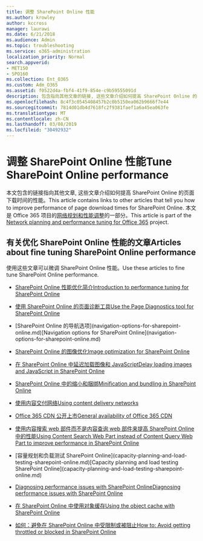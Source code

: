 ```yaml
---
title: 调整 SharePoint Online 性能
ms.author: krowley
author: kccross
manager: laurawi
ms.date: 6/21/2018
ms.audience: Admin
ms.topic: troubleshooting
ms.service: o365-administration
localization_priority: Normal
search.appverid:
- MET150
- SPO160
ms.collection: Ent_O365
ms.custom: Adm_O365
ms.assetid: f0522d4a-fbf4-41f9-854e-c9b59555091d
description: 包含指向其他文章的链接, 这些文章介绍如何提高 SharePoint Online 的页面下载时间的性能。
ms.openlocfilehash: 8c4f3c0545408457b2c0b5150ea062b9666f7e44
ms.sourcegitcommit: 7814d01db4d7618fc2f9381faef1a6a45ea063fe
ms.translationtype: MT
ms.contentlocale: zh-CN
ms.lasthandoff: 03/08/2019
ms.locfileid: "30492932"
---
```

# <a name="tune-sharepoint-online-performance"></a><span data-ttu-id="cdcba-103">调整 SharePoint Online 性能</span><span class="sxs-lookup"><span data-stu-id="cdcba-103">Tune SharePoint Online performance</span></span>

<span data-ttu-id="cdcba-104">本文包含的链接指向其他文章, 这些文章介绍如何提高 SharePoint Online 的页面下载时间的性能。</span><span class="sxs-lookup"><span data-stu-id="cdcba-104">This article contains links to other articles that tell you how to improve performance of page download times for SharePoint Online.</span></span> <span data-ttu-id="cdcba-105">本文是 Office 365 项目的[网络规划和性能调整](https://aka.ms/tune)的一部分。</span><span class="sxs-lookup"><span data-stu-id="cdcba-105">This article is part of the [Network planning and performance tuning for Office 365](https://aka.ms/tune) project.</span></span>
   
## <a name="articles-about-fine-tuning-sharepoint-online-performance"></a><span data-ttu-id="cdcba-106">有关优化 SharePoint Online 性能的文章</span><span class="sxs-lookup"><span data-stu-id="cdcba-106">Articles about fine tuning SharePoint Online performance</span></span>

<span data-ttu-id="cdcba-107">使用这些文章可以微调 SharePoint Online 性能。</span><span class="sxs-lookup"><span data-stu-id="cdcba-107">Use these articles to fine tune SharePoint Online performance.</span></span>
  
- [<span data-ttu-id="cdcba-108">SharePoint Online 性能优化简介</span><span class="sxs-lookup"><span data-stu-id="cdcba-108">Introduction to performance tuning for SharePoint Online</span></span>](introduction-to-performance-tuning-for-sharepoint-online.md)
    
- [<span data-ttu-id="cdcba-109">使用 SharePoint Online 的页面诊断工具</span><span class="sxs-lookup"><span data-stu-id="cdcba-109">Use the Page Diagnostics tool for SharePoint Online</span></span>](page-diagnostics-for-spo.md)
    
- <span data-ttu-id="cdcba-110">
  [SharePoint Online 的导航选项](navigation-options-for-sharepoint-online.md)</span><span class="sxs-lookup"><span data-stu-id="cdcba-110">[Navigation options for SharePoint Online](navigation-options-for-sharepoint-online.md)</span></span>
    
- [<span data-ttu-id="cdcba-111">SharePoint Online 的图像优化</span><span class="sxs-lookup"><span data-stu-id="cdcba-111">Image optimization for SharePoint Online</span></span>](image-optimization-for-sharepoint-online.md)
    
- [<span data-ttu-id="cdcba-112">在 SharePoint Online 中延迟加载图像和 JavaScript</span><span class="sxs-lookup"><span data-stu-id="cdcba-112">Delay loading images and JavaScript in SharePoint Online</span></span>](delay-loading-images-and-javascript-in-sharepoint-online.md)
    
- [<span data-ttu-id="cdcba-113">SharePoint Online 中的缩小和捆绑</span><span class="sxs-lookup"><span data-stu-id="cdcba-113">Minification and bundling in SharePoint Online</span></span>](minification-and-bundling-in-sharepoint-online.md)
    
- [<span data-ttu-id="cdcba-114">使用内容交付网络</span><span class="sxs-lookup"><span data-stu-id="cdcba-114">Using content delivery networks</span></span>](using-content-delivery-networks-with-sharepoint-online.md)
    
 - [<span data-ttu-id="cdcba-115">Office 365 CDN 公开上市</span><span class="sxs-lookup"><span data-stu-id="cdcba-115">General availability of Office 365 CDN</span></span>](https://dev.office.com/blogs/general-availability-of-office-365-cdn)
    
- [<span data-ttu-id="cdcba-116">使用内容搜索 web 部件而不是内容查询 web 部件来提高 SharePoint Online 中的性能</span><span class="sxs-lookup"><span data-stu-id="cdcba-116">Using Content Search Web Part instead of Content Query Web Part to improve performance in SharePoint Online</span></span>](using-content-search-web-part-instead-of-content-query-web-part-to-improve-perfo.md)
    
- <span data-ttu-id="cdcba-117">
  [容量规划和负载测试 SharePoint Online](capacity-planning-and-load-testing-sharepoint-online.md)</span><span class="sxs-lookup"><span data-stu-id="cdcba-117">[Capacity planning and load testing SharePoint Online](capacity-planning-and-load-testing-sharepoint-online.md)</span></span>
    
- [<span data-ttu-id="cdcba-118">Diagnosing performance issues with SharePoint Online</span><span class="sxs-lookup"><span data-stu-id="cdcba-118">Diagnosing performance issues with SharePoint Online</span></span>](diagnosing-performance-issues-with-sharepoint-online.md)
    
- [<span data-ttu-id="cdcba-119">在 SharePoint Online 中使用对象缓存</span><span class="sxs-lookup"><span data-stu-id="cdcba-119">Using the object cache with SharePoint Online</span></span>](using-the-object-cache-with-sharepoint-online.md)
    
- [<span data-ttu-id="cdcba-120">如何：避免在 SharePoint Online 中受限制或被阻止</span><span class="sxs-lookup"><span data-stu-id="cdcba-120">How to: Avoid getting throttled or blocked in SharePoint Online</span></span>](https://msdn.microsoft.com/en-us/library/office/dn889829.aspx)
    

